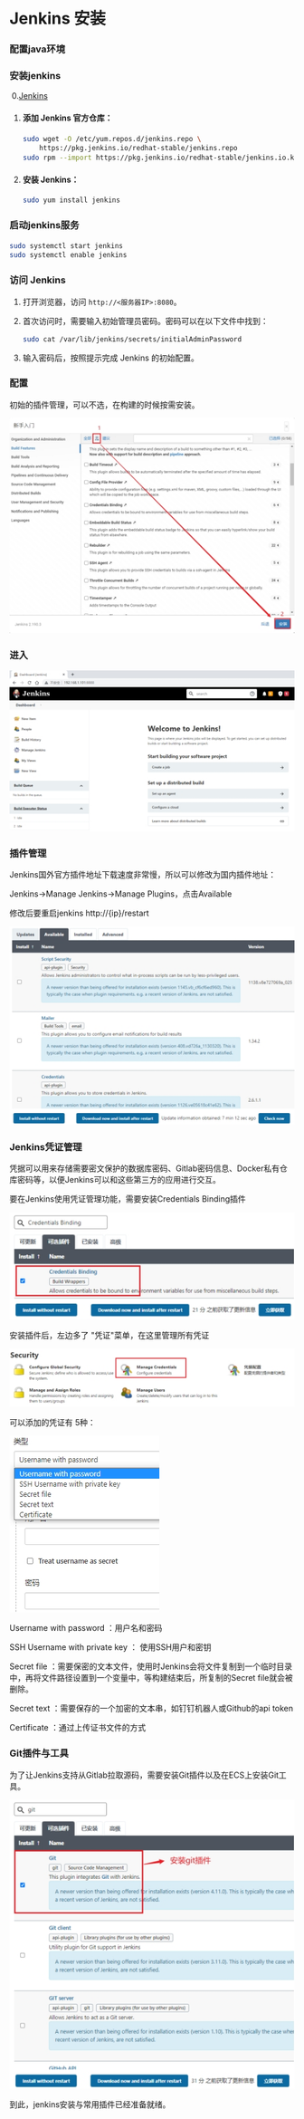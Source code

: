 # Jenkins 安装

### 配置java环境

### 安装jenkins

​    0.[Jenkins](https://www.jenkins.io/)

1. #### 添加 Jenkins 官方仓库：

   ```bash
   sudo wget -O /etc/yum.repos.d/jenkins.repo \
       https://pkg.jenkins.io/redhat-stable/jenkins.repo
   sudo rpm --import https://pkg.jenkins.io/redhat-stable/jenkins.io.key
   ```

2. #### 安装 Jenkins：

   ```bash
   sudo yum install jenkins
   ```

### 启动jenkins服务

```bash
sudo systemctl start jenkins
sudo systemctl enable jenkins
```

###  **访问 Jenkins**

1. 打开浏览器，访问 `http://<服务器IP>:8080`。

2. 首次访问时，需要输入初始管理员密码。密码可以在以下文件中找到：

   ```bash
   sudo cat /var/lib/jenkins/secrets/initialAdminPassword
   ```

3. 输入密码后，按照提示完成 Jenkins 的初始配置。



### 配置

初始的插件管理，可以不选，在构建的时候按需安装。

![img](Jenkins%20%E5%AE%89%E8%A3%85.assets/wps1.jpg)



### 进入

![img](Jenkins%20%E5%AE%89%E8%A3%85.assets/wps2-1741013298695.jpg)



### 插件管理

Jenkins国外官方插件地址下载速度非常慢，所以可以修改为国内插件地址：

Jenkins->Manage Jenkins->Manage Plugins，点击Available

修改后要重启jenkins http://{ip}/restart

![img](Jenkins%20%E5%AE%89%E8%A3%85.assets/wps3.jpg)

### Jenkins凭证管理

凭据可以用来存储需要密文保护的数据库密码、Gitlab密码信息、Docker私有仓库密码等，以便Jenkins可以和这些第三方的应用进行交互。

要在Jenkins使用凭证管理功能，需要安装Credentials Binding插件

![img](Jenkins%20%E5%AE%89%E8%A3%85.assets/wps6.jpg)

安装插件后，左边多了 "凭证"菜单，在这里管理所有凭证

![img](Jenkins%20%E5%AE%89%E8%A3%85.assets/wps7.jpg)

可以添加的凭证有 5种：

![img](Jenkins%20%E5%AE%89%E8%A3%85.assets/wps8.jpg) 

Username with password ：用户名和密码

SSH Username with private key ： 使用SSH用户和密钥

Secret file ：需要保密的文本文件，使用时Jenkins会将文件复制到一个临时目录中，再将文件路径设置到一个变量中，等构建结束后，所复制的Secret file就会被删除。

Secret text ：需要保存的一个加密的文本串，如钉钉机器人或Github的api token

Certificate ：通过上传证书文件的方式



### Git插件与工具

为了让Jenkins支持从Gitlab拉取源码，需要安装Git插件以及在ECS上安装Git工具。 

![img](Jenkins%20%E5%AE%89%E8%A3%85.assets/wps9.jpg)





到此，jenkins安装与常用插件已经准备就绪。